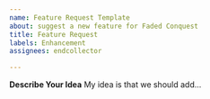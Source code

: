 ```yaml
---
name: Feature Request Template
about: suggest a new feature for Faded Conquest
title: Feature Request
labels: Enhancement
assignees: endcollector

---
```


**Describe Your Idea**
My idea is that we should add...
